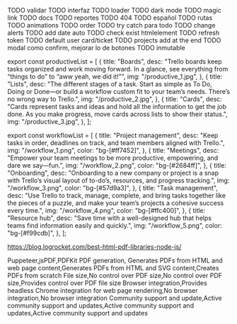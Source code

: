 TODO validar
TODO interfaz
TODO loader
TODO dark mode
TODO magic link
TODO docs
TODO reportes
TODO 404
TODO español
TODO rutas
TODO animations
TODO order
TODO try catch para todo
TODO change alerts
TODO add date auto
TODO check exist htmlelement
TODO refresh token
TODO default user card/ticket
TODO projects add at the end
TODO modal como confirm, mejorar lo de botones
TODO inmutable

export const productiveList = [
{
title: "Boards",
desc: "Trello boards keep tasks organized and work moving forward. In a glance, see everything from “things to do” to “aww yeah, we did it!”",
img: "/productive_1.jpg",
},
{
title: "Lists",
desc: "The different stages of a task. Start as simple as To Do, Doing or Done—or build a workflow custom fit to your team’s needs. There’s no wrong way to Trello.",
img: "/productive_2.jpg",
},
{
title: "Cards",
desc: "Cards represent tasks and ideas and hold all the information to get the job done. As you make progress, move cards across lists to show their status.",
img: "/productive_3.jpg",
},
];

export const workflowList = [
{
title: "Project management",
desc: "Keep tasks in order, deadlines on track, and team members aligned with Trello.",
img: "/workflow_1.png",
color: "bg-[#ff7452]",
},
{
title: "Meetings",
desc: "Empower your team meetings to be more productive, empowering, and dare we say—fun.",
img: "/workflow_2.png",
color: "bg-[#2684ff]",
},
{
title: "Onboarding",
desc: "Onboarding to a new company or project is a snap with Trello’s visual layout of to-do’s, resources, and progress tracking.",
img: "/workflow_3.png",
color: "bg-[#57d9a3]",
},
{
title: "Task management",
desc: "Use Trello to track, manage, complete, and bring tasks together like the pieces of a puzzle, and make your team’s projects a cohesive success every time.",
img: "/workflow_4.png",
color: "bg-[#ffc400]",
},
{
title: "Resource hub",
desc: "Save time with a well-designed hub that helps teams find information easily and quickly.",
img: "/workflow_5.png",
color: "bg-[#f99cdb]",
},
];

https://blog.logrocket.com/best-html-pdf-libraries-node-js/

Puppeteer,jsPDF,PDFKit
PDF generation, Generates PDFs from HTML and web page content,Generates PDFs from HTML and SVG content,Creates PDFs from scratch
File size,No control over PDF size,No control over PDF size,Provides control over PDF file size
Browser integration,Provides headless Chrome integration for web page rendering,No browser integration,No browser integration
Community support and update,Active community support and updates,Active community support and updates,Active community support and updates
